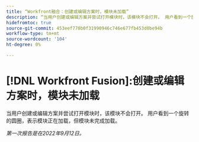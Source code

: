 ```yaml
---
title: “Workfront融合：创建或编辑方案时，模块未加载”
description: “当用户创建或编辑方案并尝试打开模块时，该模块不会打开。 用户看到一个旋转的圆圈，表示模块正在加载，但模块未完成加载。”
hidefromtoc: true
source-git-commit: 453eef770b0f31990946c746e677fb453d0be94b
workflow-type: tm+mt
source-wordcount: '104'
ht-degree: 0%

---
```



# [!DNL Workfront Fusion]:创建或编辑方案时，模块未加载

当用户创建或编辑方案并尝试打开模块时，该模块不会打开。 用户看到一个旋转的圆圈，表示模块正在加载，但模块未完成加载。

_第一次报告是在2022年9月12日。_

